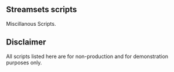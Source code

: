 ## Streamsets scripts
Miscillanous Scripts.


## Disclaimer
All scripts listed here are for non-production and for demonstration purposes only.

